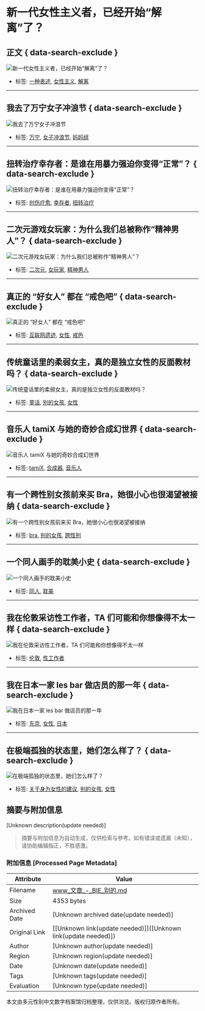 # 新一代女性主义者，已经开始“解离”了？

## 正文 { data-search-exclude }


![新一代女性主义者，已经开始“解离”了？](https://www.biede.com/wp-content/uploads/2023/04/11-3-600x600.jpg)

- 标签: [一种表述](https://www.biede.com/tag/yizhongbiaoshu/), [女性主义](https://www.biede.com/tag/nvxingzhuyi/), [解离](https://www.biede.com/tag/jieli/)

---

## 我去了万宁女子冲浪节 { data-search-exclude }

![我去了万宁女子冲浪节](https://www.biede.com/wp-content/uploads/2023/04/12-2-600x600.jpg)

- 标签: [万宁](https://www.biede.com/tag/wanning/), [女子冲浪节](https://www.biede.com/tag/nuzichonglangjie/), [妈妈组](https://www.biede.com/tag/mamazu/)

---

## 扭转治疗幸存者：是谁在用暴力强迫你变得“正常”？ { data-search-exclude }

![扭转治疗幸存者：是谁在用暴力强迫你变得“正常”？](https://www.biede.com/wp-content/uploads/2023/04/5-600x439.png)

- 标签: [创伤疗愈](https://www.biede.com/girl_tag/chuangshangliaoyu/), [幸存者](https://www.biede.com/girl_tag/xingcunzhe/), [扭转治疗](https://www.biede.com/girl_tag/niuzhuanzhiliao/)

---

## 二次元游戏女玩家：为什么我们总被称作“精神男人”？ { data-search-exclude }

![二次元游戏女玩家：为什么我们总被称作“精神男人”？](https://www.biede.com/wp-content/uploads/2023/03/4-4-600x600.png)

- 标签: [二次元](https://www.biede.com/girl_tag/erciyuan/), [女玩家](https://www.biede.com/girl_tag/nuwanjia/), [精神男人](https://www.biede.com/girl_tag/jingshennanren/)

---

## 真正的 “好女人” 都在 “戒色吧” { data-search-exclude }

![真正的 “好女人” 都在 “戒色吧”](https://www.biede.com/wp-content/uploads/2023/03/封面.jpg)

- 标签: [互联网遗迹](https://www.biede.com/girl_tag/hulianwangyiji/), [女性](https://www.biede.com/girl_tag/nvxing/), [戒色](https://www.biede.com/girl_tag/jiese/)

---

## 传统童话里的柔弱女主，真的是独立女性的反面教材吗？ { data-search-exclude }

![传统童话里的柔弱女主，真的是独立女性的反面教材吗？](https://www.biede.com/wp-content/uploads/2022/10/nvhai1-600x459.jpeg)

- 标签: [童话](https://www.biede.com/girl_tag/tonghua/), [别的女孩](https://www.biede.com/tag/biedenvhai/), [女性](https://www.biede.com/tag/nvxing/)

---

## 音乐人 tamiX 与她的奇妙合成幻世界 { data-search-exclude }

![音乐人 tamiX 与她的奇妙合成幻世界](https://www.biede.com/wp-content/uploads/2022/08/WechatIMG56-600x600.jpeg)

- 标签: [tamiX](https://www.biede.com/tag/tamix/), [合成器](https://www.biede.com/tag/hechengqi/), [音乐人](https://www.biede.com/tag/yinleren/)

---

## 有一个跨性别女孩前来买 Bra，她很小心也很渴望被接纳 { data-search-exclude }

![有一个跨性别女孩前来买 Bra，她很小心也很渴望被接纳](https://www.biede.com/wp-content/uploads/2022/08/640-21-600x459.jpeg)

- 标签: [bra](https://www.biede.com/tag/bra/), [别的女孩](https://www.biede.com/tag/biedenvhai/), [跨性别](https://www.biede.com/tag/kuaxingbie/)

---

## 一个同人画手的耽美小史 { data-search-exclude }

![一个同人画手的耽美小史](https://www.biede.com/wp-content/uploads/2022/08/640-22-600x459.jpeg)

- 标签: [同人](https://www.biede.com/tag/tongren/), [耽美](https://www.biede.com/tag/danmei/)

---

## 我在伦敦采访性工作者，TA 们可能和你想像得不太一样 { data-search-exclude }

![我在伦敦采访性工作者，TA 们可能和你想像得不太一样](https://www.biede.com/wp-content/uploads/2022/08/640-42-600x459.jpeg)

- 标签: [伦敦](https://www.biede.com/tag/lundun/), [性工作者](https://www.biede.com/tag/xinggongzuozhe/)

---

## 我在日本一家 les bar 做店员的那一年 { data-search-exclude }

![我在日本一家 les bar 做店员的那一年](https://www.biede.com/wp-content/uploads/2022/02/0-6-600x459.jpeg)

- 标签: [东京](https://www.biede.com/tag/dongjing/), [女性](https://www.biede.com/tag/nvxing/), [日本](https://www.biede.com/tag/riben/)

---

## 在极端孤独的状态里，她们怎么样了？ { data-search-exclude }

![在极端孤独的状态里，她们怎么样了？](https://www.biede.com/wp-content/uploads/2022/01/未命名作品-1-600x600.jpg)

- 标签: [关于身为女性的建议](https://www.biede.com/tag/guanyushenweinvxingdejianyi/), [别的女孩](https://www.biede.com/tag/biedenvhai/), [女性](https://www.biede.com/tag/nvxing/)
<!-- tcd_original_link https://www.biede.com/girl-cat/article/ -->


## 摘要与附加信息

<!-- tcd_abstract -->
[Unknown description(update needed)]
<!-- tcd_abstract_end -->

> 摘要与附加信息为自动生成，仅供检索与参考。如有错误或遗漏（未知），请协助编辑指正，不胜感激。

### 附加信息 [Processed Page Metadata]

| Attribute       | Value                                  |
|-----------------|----------------------------------------|
| Filename        | www_文章_-_BIE_别的.md                             |
| Size            | 4353 bytes                           |
| Archived Date   | [Unknown archived date(update needed)]                             |
| Original Link   | [[Unknown link(update needed)]]([Unknown link(update needed)])                       |
| Author          | [Unknown author(update needed)]                               |
| Region          | [Unknown region(update needed)]                               |
| Date            | [Unknown date(update needed)]                                 |
| Tags            | [Unknown tags(update needed)]                                 |
| Evaluation            | [Unknown type(update needed)]                                 |
<!-- tcd_table_end -->

本文由多元性别中文数字档案馆归档整理，仅供浏览。版权归原作者所有。
